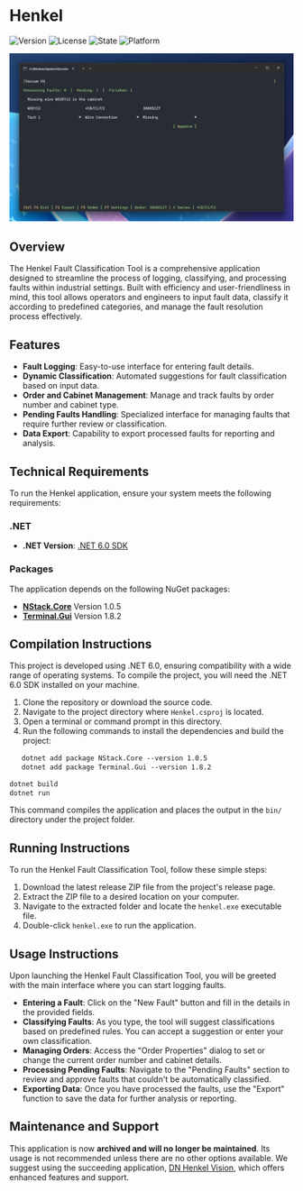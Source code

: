 # Henkel
![Version](https://img.shields.io/badge/Version-2022.1.0-blue) ![License](https://img.shields.io/badge/License-MIT-red) ![State](https://img.shields.io/badge/Development_State-Archived-inactive) ![Platform](https://img.shields.io/badge/Platform-.NET_6.0-purple)

![Henkel](README/Henkel.png)

## Overview

The Henkel Fault Classification Tool is a comprehensive application designed to streamline the process of logging, classifying, and processing faults within industrial settings. Built with efficiency and user-friendliness in mind, this tool allows operators and engineers to input fault data, classify it according to predefined categories, and manage the fault resolution process effectively.

## Features

- **Fault Logging**: Easy-to-use interface for entering fault details.
- **Dynamic Classification**: Automated suggestions for fault classification based on input data.
- **Order and Cabinet Management**: Manage and track faults by order number and cabinet type.
- **Pending Faults Handling**: Specialized interface for managing faults that require further review or classification.
- **Data Export**: Capability to export processed faults for reporting and analysis.

## Technical Requirements

To run the Henkel application, ensure your system meets the following requirements:

### .NET

- **.NET Version**: [.NET 6.0 SDK](https://dotnet.microsoft.com/en-us/download/dotnet/6.0)

### Packages

The application depends on the following NuGet packages:

- [**NStack.Core**](https://www.nuget.org/packages/NStack.Core) Version 1.0.5
- [**Terminal.Gui**](https://www.nuget.org/packages/Terminal.Gui) Version 1.8.2

## Compilation Instructions

This project is developed using .NET 6.0, ensuring compatibility with a wide range of operating systems. To compile the project, you will need the .NET 6.0 SDK installed on your machine.

1. Clone the repository or download the source code.
2. Navigate to the project directory where `Henkel.csproj` is located.
3. Open a terminal or command prompt in this directory.
4. Run the following commands to install the dependencies and build the project:

```shell
   dotnet add package NStack.Core --version 1.0.5
   dotnet add package Terminal.Gui --version 1.8.2
```

```shell
dotnet build
dotnet run
```
This command compiles the application and places the output in the `bin/` directory under the project folder.

## Running Instructions
To run the Henkel Fault Classification Tool, follow these simple steps:

1. Download the latest release ZIP file from the project's release page.
2. Extract the ZIP file to a desired location on your computer.
3. Navigate to the extracted folder and locate the `henkel.exe` executable file.
4. Double-click `henkel.exe` to run the application.

## Usage Instructions

Upon launching the Henkel Fault Classification Tool, you will be greeted with the main interface where you can start logging faults.  

- **Entering a Fault**: Click on the "New Fault" button and fill in the details in the provided fields.
- **Classifying Faults**: As you type, the tool will suggest classifications based on predefined rules. You can accept a suggestion or enter your own classification.
- **Managing Orders**: Access the "Order Properties" dialog to set or change the current order number and cabinet details.
- **Processing Pending Faults**: Navigate to the "Pending Faults" section to review and approve faults that couldn't be automatically classified.
- **Exporting Data**: Once you have processed the faults, use the "Export" function to save the data for further analysis or reporting.

## Maintenance and Support

This application is now **archived and will no longer be maintained**. Its usage is not recommended unless there are no other options available. We suggest using the succeeding application, [DN Henkel Vision]([https://github.com/branislavjuhas/dn-henkel-vision](https://github.com/branislavjuhas/dn-henkel-vision)), which offers enhanced features and support.